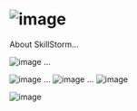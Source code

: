 # ![image](https://github.com/DJ322/SkillStorm/assets/72959116/10d7fbc1-61d5-4edc-9659-fcd27f9a4900)




About SkillStorm...

![image](https://github.com/DJ322/SkillStorm/assets/72959116/6172c6cf-c609-4cb4-ac40-268eccc85500)
...

![image](https://github.com/DJ322/SkillStorm/assets/72959116/2f3dc3b5-8ec8-4bcf-855d-2e305d3a4932)
...
![image](https://github.com/DJ322/SkillStorm/assets/72959116/62e043b6-8700-462c-b50c-4afa007aa527)
...
![image](https://github.com/DJ322/SkillStorm/assets/72959116/86adc2cd-24c0-45c3-a7ec-981ead534aa7)


![image](https://github.com/DJ322/SkillStorm/assets/72959116/32d1aa56-8178-45a8-a193-fa9abf7ac231)
